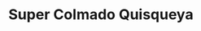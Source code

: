 ---
title: "Super Colmado Quisqueya"
url: /san-cristobal/super-colmado-quisqueya/
shop: comodidad
---